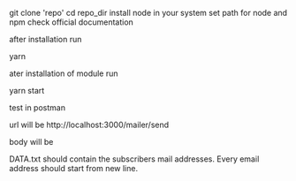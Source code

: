 git clone 'repo'
cd repo_dir
install node in your system
set path for node and npm check official documentation

after installation run

yarn

ater installation of module run

yarn start

test in postman

url will be http://localhost:3000/mailer/send

body will be 

DATA.txt should contain the subscribers mail addresses. Every email address should start from new line.